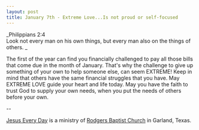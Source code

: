 ```yaml
---
layout: post
title: January 7th - Extreme Love...Is not proud or self-focused
---
```


_Philippians 2:4  
Look not every man on his own things, but every man also on the
things of others. _

The first of the year can find you financially challenged to pay
all those bills that come due in the month of January. That's why the
challenge to give up something of your own to help someone else, can
seem EXTREME! Keep in mind that others have the same financial
struggles that you have. May EXTREME LOVE guide your heart and life
today. May you have the faith to trust God to supply your own needs,
when you put the needs of others before your own.

 --

<a href=http://jesuseveryday.net>Jesus Every Day</a> is a ministry of <a href=http://rodgersbaptist.net>Rodgers Baptist Church</a> in Garland, Texas.
